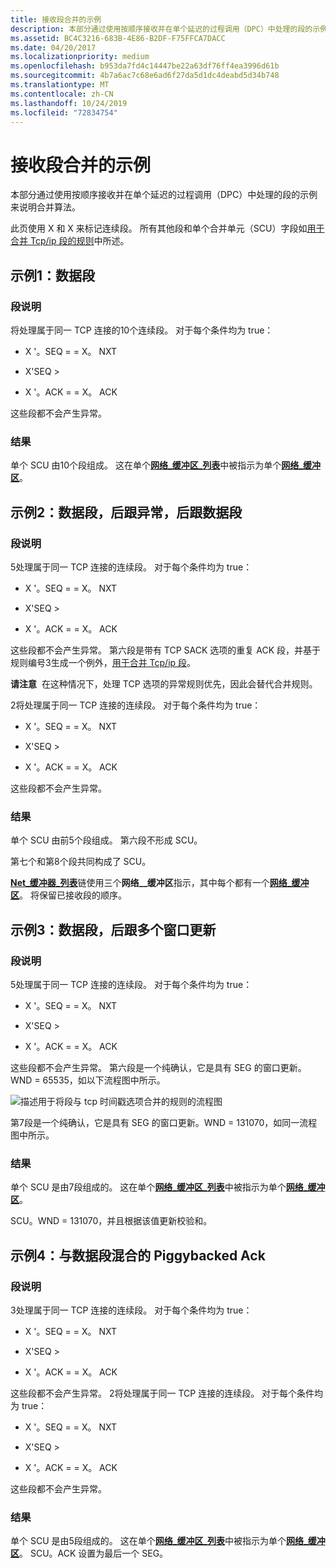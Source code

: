```yaml
---
title: 接收段合并的示例
description: 本部分通过使用按顺序接收并在单个延迟的过程调用（DPC）中处理的段的示例来说明合并算法。
ms.assetid: BC4C3216-683B-4E86-B2DF-F75FFCA7DACC
ms.date: 04/20/2017
ms.localizationpriority: medium
ms.openlocfilehash: b953da7fd4c14447be22a63df76ff4ea3996d61b
ms.sourcegitcommit: 4b7a6ac7c68e6ad6f27da5d1dc4deabd5d34b748
ms.translationtype: MT
ms.contentlocale: zh-CN
ms.lasthandoff: 10/24/2019
ms.locfileid: "72834754"
---
```

# <a name="examples-of-receive-segment-coalescing"></a>接收段合并的示例


本部分通过使用按顺序接收并在单个延迟的过程调用（DPC）中处理的段的示例来说明合并算法。

此页使用 X 和 X 来标记连续段。 所有其他段和单个合并单元（SCU）字段如[用于合并 Tcp/ip 段的规则](rules-for-coalescing-tcp-ip-packets.md)中所述。

## <a name="example-1-data-segments"></a>示例1：数据段


### <a name="segment-description"></a>段说明

将处理属于同一 TCP 连接的10个连续段。 对于每个条件均为 true：

-   X '。SEQ = = X。 NXT

-   X'SEQ &gt;

-   X '。ACK = = X。 ACK

这些段都不会产生异常。
### <a name="result"></a>结果

单个 SCU 由10个段组成。 这在单个[**网络\_缓冲区\_列表**](https://docs.microsoft.com/windows-hardware/drivers/ddi/ndis/ns-ndis-_net_buffer_list)中被指示为单个[**网络\_缓冲区**](https://docs.microsoft.com/windows-hardware/drivers/ddi/ndis/ns-ndis-_net_buffer)。

## <a name="example-2-data-segments-followed-by-an-exception-followed-by-data-segments"></a>示例2：数据段，后跟异常，后跟数据段


### <a name="segment-description"></a>段说明

5处理属于同一 TCP 连接的连续段。 对于每个条件均为 true：

-   X '。SEQ = = X。 NXT

-   X'SEQ &gt;

-   X '。ACK = = X。 ACK

这些段都不会产生异常。
第六段是带有 TCP SACK 选项的重复 ACK 段，并基于规则编号3生成一个例外，[用于合并 Tcp/ip 段](rules-for-coalescing-tcp-ip-packets.md)。

**请注意**  在这种情况下，处理 TCP 选项的异常规则优先，因此会替代合并规则。

 

2将处理属于同一 TCP 连接的连续段。 对于每个条件均为 true：

-   X '。SEQ = = X。 NXT

-   X'SEQ &gt;

-   X '。ACK = = X。 ACK

这些段都不会产生异常。
### <a name="result"></a>结果

单个 SCU 由前5个段组成。 第六段不形成 SCU。

第七个和第8个段共同构成了 SCU。

[**Net\_缓冲器\_列表**](https://docs.microsoft.com/windows-hardware/drivers/ddi/ndis/ns-ndis-_net_buffer_list)链使用三个**网络\_\_缓冲区**指示，其中每个都有一个[**网络\_缓冲区**](https://docs.microsoft.com/windows-hardware/drivers/ddi/ndis/ns-ndis-_net_buffer)。 将保留已接收段的顺序。

## <a name="example-3-data-segments-followed-by-multiple-window-updates"></a>示例3：数据段，后跟多个窗口更新


### <a name="segment-description"></a>段说明

5处理属于同一 TCP 连接的连续段。 对于每个条件均为 true：

-   X '。SEQ = = X。 NXT

-   X'SEQ &gt;

-   X '。ACK = = X。 ACK

这些段都不会产生异常。
第六段是一个纯确认，它是具有 SEG 的窗口更新。WND = 65535，如以下流程图中所示。

![描述用于将段与 tcp 时间戳选项合并的规则的流程图](images/rsc-rules2.png)

第7段是一个纯确认，它是具有 SEG 的窗口更新。WND = 131070，如同一流程图中所示。

### <a name="result"></a>结果

单个 SCU 是由7段组成的。 这在单个[**网络\_缓冲区\_列表**](https://docs.microsoft.com/windows-hardware/drivers/ddi/ndis/ns-ndis-_net_buffer_list)中被指示为单个[**网络\_缓冲区**](https://docs.microsoft.com/windows-hardware/drivers/ddi/ndis/ns-ndis-_net_buffer)。

SCU。WND = 131070，并且根据该值更新校验和。

## <a name="example-4-piggybacked-acks-mixed-with-data-segments"></a>示例4：与数据段混合的 Piggybacked Ack


### <a name="segment-description"></a>段说明

3处理属于同一 TCP 连接的连续段。 对于每个条件均为 true：

-   X '。SEQ = = X。 NXT

-   X'SEQ &gt;

-   X '。ACK = = X。 ACK

这些段都不会产生异常。
2将处理属于同一 TCP 连接的连续段。 对于每个条件均为 true：

-   X '。SEQ = = X。 NXT

-   X'SEQ &gt;

-   X '。ACK = = X。 ACK

这些段都不会产生异常。
### <a name="result"></a>结果

单个 SCU 是由5段组成的。 这在单个[**网络\_缓冲区\_列表**](https://docs.microsoft.com/windows-hardware/drivers/ddi/ndis/ns-ndis-_net_buffer_list)中被指示为单个[**网络\_缓冲区**](https://docs.microsoft.com/windows-hardware/drivers/ddi/ndis/ns-ndis-_net_buffer)。 SCU。ACK 设置为最后一个 SEG。

 

 





